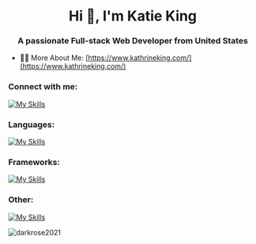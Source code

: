 <h1 align="center">Hi 👋, I'm Katie King</h1>
<h3 align="center">A passionate Full-stack Web Developer from United States</h3>

- 👨‍💻 More About Me: [https://www.kathrineking.com/](https://www.kathrineking.com/)

<h3 align="left">Connect with me:</h3>

[![My Skills](https://skillicons.dev/icons?i=linkedin)](https://linkedin.com/in/kathrine-katie-king-78247a222/)

<h3 align="left">Languages:</h3>

[![My Skills](https://skillicons.dev/icons?i=html,css,js,py,ts,cs,java,dart,php&perline=10)](https://skillicons.dev)

<h3 align="left">Frameworks:</h3>

[![My Skills](https://skillicons.dev/icons?i=dotnet,bootstrap,sass,angular,express,flutter,nodejs,react,nextjs&perline=10)](https://skillicons.dev)

<h3 align="left">Other:</h3>

[![My Skills](https://skillicons.dev/icons?i=xd,vercel,postman,ps,npm,mongodb,figma,aidocker&perline=10)](https://skillicons.dev)

<p><img align="center" src="https://github-readme-stats.vercel.app/api/top-langs?username=darkrose2021&show_icons=true&locale=en&layout=compact" alt="darkrose2021" /></p>
